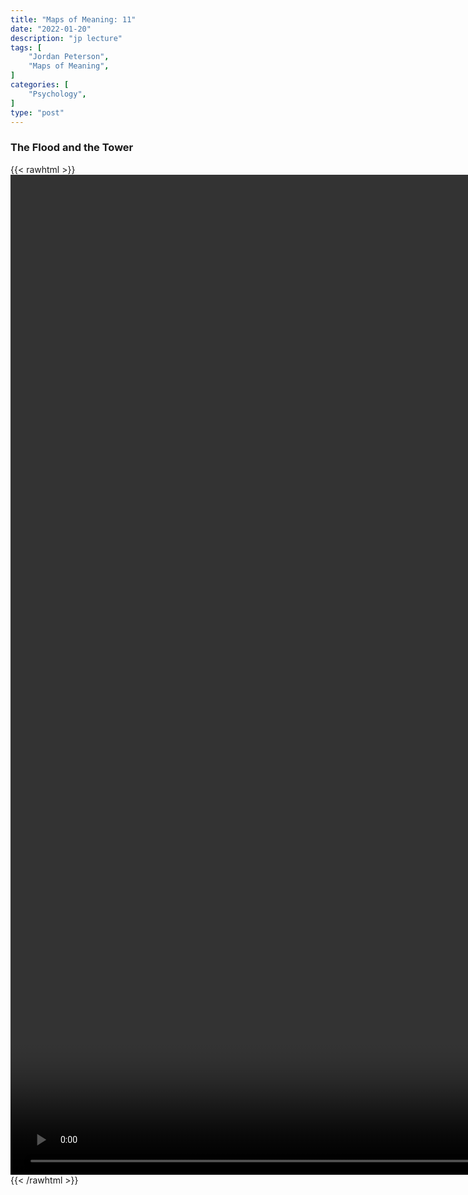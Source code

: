 ```yaml
---
title: "Maps of Meaning: 11"
date: "2022-01-20"
description: "jp lecture"
tags: [
    "Jordan Peterson",
    "Maps of Meaning",
]
categories: [
    "Psychology",
]
type: "post"
---
```

### The Flood and the Tower
{{< rawhtml >}}
    <video style="height:40vh;width:auto" overflow="hidden" controls>
        <source src="https://lectures.dev00ps.com/maps-of-meaning/2017_Maps_of_Meaning_11_-_The_Flood_and_the_Tower.mp4" type="video/mp4"> 
    </video>
{{< /rawhtml >}}
